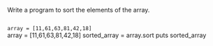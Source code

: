 Write a program to sort
the elements of the array.

<Editor lang="ruby" type="exercise">
<code>
array = [11,61,63,81,42,18]
</code>

<solution>
array = [11,61,63,81,42,18]
sorted_array = array.sort
puts sorted_array
</solution>
</Editor>